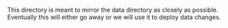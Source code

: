 This directory is meant to mirror the data directory as closely as possible.  Eventually this will either go away or we will use it to deploy data changes.
